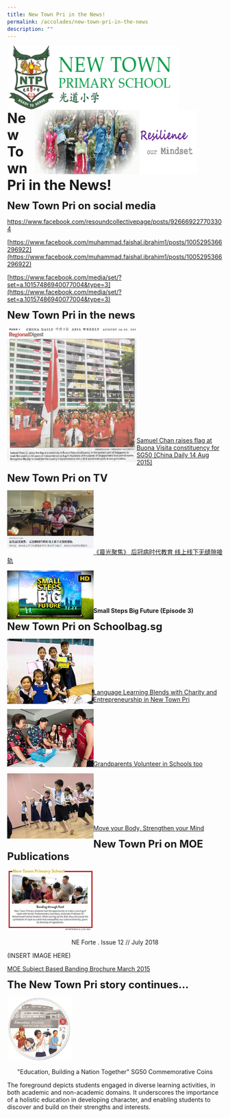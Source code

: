 ```yaml
---
title: New Town Pri in the News!
permalink: /accolades/new-town-pri-in-the-news
description: ""
---
```

<img src="/images/logosub.png" style="width:400px;height:150px;margin-left:0px;" align = "left">

<img src="/images/Header%20GIF.gif" style="width:380px;height:150px;margin-right:60px;" align = "right">
<br><br><br><br><br><br>

**<font size=6>New Town Pri in the News!</font>**

**<font size=5>New Town Pri on social media</font>**

[https://www.facebook.com/resoundcollectivepage/posts/926669227703304 ](https://www.facebook.com/resoundcollectivepage/posts/926669227703304 )

[https://www.facebook.com/muhammad.faishal.ibrahim1/posts/1005295366296922](https://www.facebook.com/muhammad.faishal.ibrahim1/posts/1005295366296922)

[https://www.facebook.com/media/set/?set=a.10157486940077004&type=3](https://www.facebook.com/media/set/?set=a.10157486940077004&type=3)


**<font size=5>New Town Pri in the news</font>**

<img src="/images/Accolades/News%201.jpg"  
     style="width:60%" 
		 align="left"> <br><br><br><br><br><br><br><br><br><br><br><br><br><br><br>
[Samuel Chan raises flag at Buona Visita constituency for SG50 [China Daily 14 Aug 2015]](/images/Accolades/News%201.jpg)

**<font size=5>New Town Pri on TV</font>**


<img src="/images/Accolades/News%202.png"  
     style="width:40%"
		 align = "left"> <br><br><br><br><br><br><br>


[《晨光聚焦》 后冠病时代教育 线上线下无缝隙接轨](https://www.8world.com/stories/morning-express/morning-express-blended-learning-vodcast-1283766#.X46MNjsb1Kw.whatsapp)

	
<img src="/images/Accolades/News%203.jpg"  
     style="width:40%"
		 align = "left"><br><br><br><br><br>
**Small Steps Big Future (Episode 3)**

**<font size=5>New Town Pri on Schoolbag.sg</font>**

<img src="/images/Accolades/News%204.jpg"  
     style="width:40%"
		 align = "left"> <br><br><br><br><br><br>



[Language Learning Blends with Charity and Entrepreneurship in New Town Pri](https://schoolbag.edu.sg/story/language-learning-blends-with-charity-and-entrepreneurship-in-new-town-primary)


<img src="/images/Accolades/News%205.jpg"  
     style="width:40%"
		 align = "left"><br><br><br><br><br><br><br>
[Grandparents Volunteer in Schools too](https://schoolbag.edu.sg/story/grandparents-volunteer-in-schools-too)

<img src="/images/Accolades/News%206.jpg"  
     style="width:40%"
		 align = "left"> <br><br><br><br><br><br><br>
[Move your Body, Strengthen your Mind](https://schoolbag.edu.sg/story/move-your-body-strengthen-your-mind)

**<font size=5>New Town Pri on MOE Publications</font>**

<img src="/images/Accolades/News%207.jpg"  
     style="width:40%">
<center>NE Forte . Issue 12 // July 2018</center>

(INSERT IMAGE HERE)

[MOE Subject Based Banding Brochure March 2015](/files/subject-based-banding-english%20(MOE%20Aug%202016).pdf)

**<font size=5>The New Town Pri story continues...</font>**

<img src="/images/Accolades/News%208.jpg"  
     style="width:30%">
<center>"Education, Building a Nation Together" SG50 Commemorative Coins</center>

The foreground depicts students engaged in diverse learning activities, in both academic and non-academic domains. It underscores the importance of a holistic education in developing character, and enabling students to discover and build on their strengths and interests.